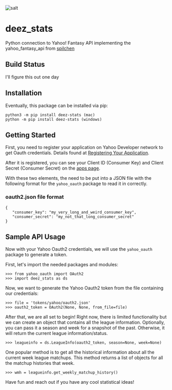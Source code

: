 ![salt]
# deez_stats
Python connection to Yahoo! Fantasy API implementing the yahoo_fantasy_api from [spilchen] 

## Build Status
I'll figure this out one day

## Installation
Eventually, this package can be installed via pip:
```
python3 -m pip install deez-stats (mac)
python -m pip install deez-stats (windows)
```
## Getting Started
First, you need to register your application on Yahoo Developer network to get Oauth credentials. Details found at [Registering Your Application].  

After it is registered, you can see your Client ID (Consumer Key) and Client Secret (Consumer Secret) on the [apps page].

With these two elements, the need to be put into a JSON file with the following format for the ```yahoo_oauth``` package to read it in correctly.
### oauth2.json file format
 ```
{
    "consumer_key": "my_very_long_and_weird_consumer_key",
    "consumer_secret": "my_not_that_long_consumer_secret"
}
 ```
## Sample API Usage
Now with your Yahoo Oauth2 credentials, we will use the ```yahoo_oauth``` package to generate a token.  

First, let's import the needed packages and modules:
```
>>> from yahoo_oauth import OAuth2
>>> import deez_stats as ds
```
Now, we want to generate the Yahoo Oauth2 token from the file containing our credentials:
```
>>> file = 'tokens/yahoo/oauth2.json'
>>> oauth2_token = OAuth2(None, None, from_file=file)
```
After that, we are all set to begin! Right now, there is limited functionality but we can create an object that contains all the league information. Optionally, you can pass it a season and week for a snapshot of the past. Otherwise, it will return the current league information/status.
```
>>> leagueinfo = ds.LeagueInfo(oauth2_token, season=None, week=None)
```
One popular method is to get all the historical information about all the current week league matchups. This method returns a list of objects for all the matchup histories that week.
```
>>> wmh = leagueinfo.get_weekly_matchup_history()
```
Have fun and reach out if you have any cool statistical ideas!


  [spilchen]: <https://github.com/spilchen/yahoo_fantasy_api>
  [salt]: <https://upload.wikimedia.org/wikipedia/en/thumb/b/b4/Morton_Salt_Umbrella_Girl.svg/320px-Morton_Salt_Umbrella_Girl.svg.png>
  [Registering Your Application]: <https://developer.yahoo.com/fantasysports/guide/#registering-your-application>
  [apps page]: <https://developer.yahoo.com/apps/>